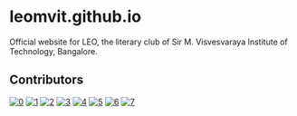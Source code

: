 # leomvit.github.io
Official website for LEO, the literary club of Sir M. Visvesvaraya Institute of Technology, Bangalore.

## Contributors

[![0](https://sourcerer.io/fame/cseas/leomvit/leomvit.github.io/images/0)](https://sourcerer.io/fame/cseas/leomvit/leomvit.github.io/links/0)
[![1](https://sourcerer.io/fame/cseas/leomvit/leomvit.github.io/images/1)](https://sourcerer.io/fame/cseas/leomvit/leomvit.github.io/links/1)
[![2](https://sourcerer.io/fame/cseas/leomvit/leomvit.github.io/images/2)](https://sourcerer.io/fame/cseas/leomvit/leomvit.github.io/links/2)
[![3](https://sourcerer.io/fame/cseas/leomvit/leomvit.github.io/images/3)](https://sourcerer.io/fame/cseas/leomvit/leomvit.github.io/links/3)
[![4](https://sourcerer.io/fame/cseas/leomvit/leomvit.github.io/images/4)](https://sourcerer.io/fame/cseas/leomvit/leomvit.github.io/links/4)
[![5](https://sourcerer.io/fame/cseas/leomvit/leomvit.github.io/images/5)](https://sourcerer.io/fame/cseas/leomvit/leomvit.github.io/links/5)
[![6](https://sourcerer.io/fame/cseas/leomvit/leomvit.github.io/images/6)](https://sourcerer.io/fame/cseas/leomvit/leomvit.github.io/links/6)
[![7](https://sourcerer.io/fame/cseas/leomvit/leomvit.github.io/images/7)](https://sourcerer.io/fame/cseas/leomvit/leomvit.github.io/links/7)
